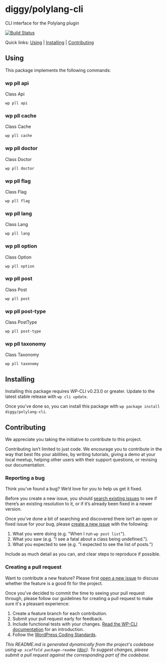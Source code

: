 diggy/polylang-cli
==================

CLI interface for the Polylang plugin

[![Build Status](https://travis-ci.org/diggy/polylang-cli.svg?branch=master)](https://travis-ci.org/diggy/polylang-cli)

Quick links: [Using](#using) | [Installing](#installing) | [Contributing](#contributing)

## Using

This package implements the following commands:

### wp pll api

Class Api

~~~
wp pll api 
~~~







### wp pll cache

Class Cache

~~~
wp pll cache 
~~~







### wp pll doctor

Class Doctor

~~~
wp pll doctor 
~~~







### wp pll flag

Class Flag

~~~
wp pll flag 
~~~







### wp pll lang

Class Lang

~~~
wp pll lang 
~~~







### wp pll option

Class Option

~~~
wp pll option 
~~~







### wp pll post

Class Post

~~~
wp pll post 
~~~







### wp pll post-type

Class PostType

~~~
wp pll post-type 
~~~







### wp pll taxonomy

Class Taxonomy

~~~
wp pll taxonomy 
~~~

## Installing

Installing this package requires WP-CLI v0.23.0 or greater. Update to the latest stable release with `wp cli update`.

Once you've done so, you can install this package with `wp package install diggy/polylang-cli`.

## Contributing

We appreciate you taking the initiative to contribute to this project.

Contributing isn’t limited to just code. We encourage you to contribute in the way that best fits your abilities, by writing tutorials, giving a demo at your local meetup, helping other users with their support questions, or revising our documentation.

### Reporting a bug

Think you’ve found a bug? We’d love for you to help us get it fixed.

Before you create a new issue, you should [search existing issues](https://github.com/diggy/polylang-cli/issues?q=label%3Abug%20) to see if there’s an existing resolution to it, or if it’s already been fixed in a newer version.

Once you’ve done a bit of searching and discovered there isn’t an open or fixed issue for your bug, please [create a new issue](https://github.com/diggy/polylang-cli/issues/new) with the following:

1. What you were doing (e.g. "When I run `wp post list`").
2. What you saw (e.g. "I see a fatal about a class being undefined.").
3. What you expected to see (e.g. "I expected to see the list of posts.")

Include as much detail as you can, and clear steps to reproduce if possible.

### Creating a pull request

Want to contribute a new feature? Please first [open a new issue](https://github.com/diggy/polylang-cli/issues/new) to discuss whether the feature is a good fit for the project.

Once you've decided to commit the time to seeing your pull request through, please follow our guidelines for creating a pull request to make sure it's a pleasant experience:

1. Create a feature branch for each contribution.
2. Submit your pull request early for feedback.
3. Include functional tests with your changes. [Read the WP-CLI documentation](https://wp-cli.org/docs/pull-requests/#functional-tests) for an introduction.
4. Follow the [WordPress Coding Standards](http://make.wordpress.org/core/handbook/coding-standards/).


*This README.md is generated dynamically from the project's codebase using `wp scaffold package-readme` ([doc](https://github.com/wp-cli/scaffold-package-command#wp-scaffold-package-readme)). To suggest changes, please submit a pull request against the corresponding part of the codebase.*
